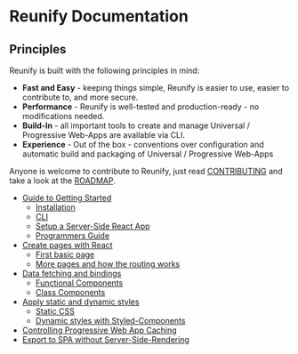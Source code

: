 # Reunify Documentation

## Principles

Reunify is built with the following principles in mind:

* **Fast and Easy** - keeping things simple, Reunify is easier to use, easier to contribute to, and more secure.
* **Performance** - Reunify is well-tested and production-ready - no modifications needed.
* **Build-In** - all important tools to create and manage Universal / Progressive Web-Apps are available via CLI.
* **Experience** - Out of the box - conventions over configuration and automatic build and packaging of Universal / Progressive Web-Apps

Anyone is welcome to contribute to Reunify, just read [CONTRIBUTING](../CONTRIBUTING.md) and take a look at the [ROADMAP](ROADMAP.md).

* [Guide to Getting Started](getting-started.md)
  * [Installation](getting-started.md#installation)
  * [CLI](getting-started.md#cli)
  * [Setup a Server-Side React App](getting-started.md#setup-a-server-side-react-app)
  * [Programmers Guide](getting-started.md#programmers-guide)
* [Create pages with React](pages.md)
  * [First basic page](pages.md#first-basic-page)
  * [More pages and how the routing works](pages.md#more-pages-and-how-the-routing-works)
* [Data fetching and bindings](data.md)
  * [Functional Components](data.md#functional-component)
  * [Class Components](data.md#class-component)
* [Apply static and dynamic styles](styles.md)
  * [Static CSS](styles.md#static-css)
  * [Dynamic styles with Styled-Components](styles.md#dynamic-styles-with-styled-components)
* [Controlling Progressive Web App Caching](pwa.md)
* [Export to SPA without Server-Side-Rendering](export.md)